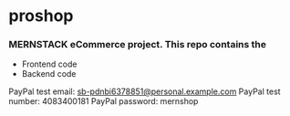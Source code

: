 # proshop

### MERNSTACK eCommerce project. This repo contains the
- Frontend code 
- Backend code


PayPal test email: sb-pdnbi6378851@personal.example.com
PayPal test number: 4083400181
PayPal password: mernshop
